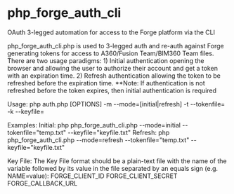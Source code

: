# php_forge_auth_cli
OAuth 3-legged automation for access to the Forge platform via the CLI

php_forge_auth_cli.php is used to 3-legged auth and re-auth against Forge generating tokens for access to A360/Fusion Team/BIM360 Team files.
There are two usage paradigms:
    1) Initial authentication opening the browser and allowing the user to authorize their account and get a token with an expiration time.
    2) Refresh authentication allowing the token to be refreshed before the expiration time.
**Note: If authentication is not refreshed before the token expires, then initial authentication is required 

Usage: php auth.php [OPTIONS]
    -m --mode=[initial|refresh]
    -t --tokenfile=<file path to store the current token and expiry>
    -k --keyfile=<file path to the location of a file with your Forge client id and secret>
    
Examples:
    Initial: php php_forge_auth_cli.php --mode=initial --tokenfile=\"temp.txt\" --keyfile=\"keyfile.txt\"
    Refresh: php php_forge_auth_cli.php --mode=refresh --tokenfile=\"temp.txt\" --keyfile=\"keyfile.txt\"

Key File:
    The Key File format should be a plain-text file with the name of the variable followed by its value in the file separated by an equals sign (e.g. NAME=value):
    FORGE_CLIENT_ID
    FORGE_CLIENT_SECRET
    FORGE_CALLBACK_URL